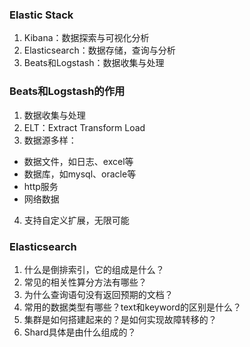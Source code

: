 ### Elastic Stack
1. Kibana：数据探索与可视化分析
2. Elasticsearch：数据存储，查询与分析
3. Beats和Logstash：数据收集与处理

### Beats和Logstash的作用
1. 数据收集与处理
2. ELT：Extract Transform Load
3. 数据源多样：
  - 数据文件，如日志、excel等
  - 数据库，如mysql、oracle等
  - http服务
  - 网络数据
4. 支持自定义扩展，无限可能

### Elasticsearch
1. 什么是倒排索引，它的组成是什么？
2. 常见的相关性算分方法有哪些？
3. 为什么查询语句没有返回预期的文档？
4. 常用的数据类型有哪些？text和keyword的区别是什么？
5. 集群是如何搭建起来的？是如何实现故障转移的？
6. Shard具体是由什么组成的？

